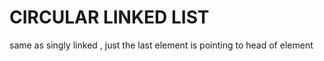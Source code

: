 # CIRCULAR LINKED LIST 
same as singly linked , just the last element is pointing to head of element 